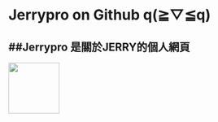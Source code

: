 Jerrypro on Github q(≧▽≦q)
====
##Jerrypro 是關於JERRY的個人網頁
----
<img src="https://jerryis-strong.github.io/jerrypro/Resources/Bgimg/02.png" width="100px">
